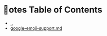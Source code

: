 # 🎵otes Table of Contents
- [..](../README.md)
- [google-emoji-support.md](google-emoji-support.md)
